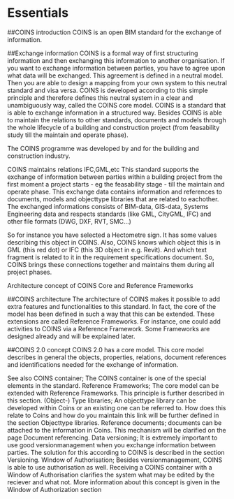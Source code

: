 # Essentials

##COINS introduction
COINS is an open BIM standard for the exchange of information.


##Exchange information
COINS is a formal way of first structuring information and then exchanging this information to another organisation. If you want to exchange information between parties, you have to agree upon what data will be exchanged. This agreement is defined in a neutral model. Then you are able to design a mapping from your own system to this neutral standard and visa versa. COINS is developed according to this simple principle and therefore defines this neutral system in a clear and unambiguously way, called the COINS core model.
COINS is a standard that is able to exchange information in a structured way. Besides COINS is able to maintain the relations to other standards, documents and models through the whole lifecycle of a building and construction project (from feasability study till the maintain and operate phase).

The COINS programme was developed by and for the building and construction industry.


COINS maintains relations IFC,GML,etc
This standard supports the exchange of information between parties within a building project from the first moment a project starts - eg the feasability stage - till the maintain and operate phase. This exchange data contains information and references to documents, models and objecttype libraries that are related to eachother. The exchanged informations consists of BIM-data, GIS-data, Systems Engineering data and respects standards (like GML, CityGML, IFC) and other file formats (DWG, DXF, RVT, SMC...)

So for instance you have selected a Hectometre sign. It has some values describing this object in COINS. Also, COINS knows which object this is in GML (this red dot) or IFC (this 3D object in e.g. Revit). And which text fragment is related to it in the requirement specifications document. So, COINS brings these connections together and maintains them during all project phases.


Architecture concept of COINS Core and Reference Frameworks

##COINS architecture
The architecture of COINS makes it possible to add extra features and functionalities to this standard. In fact, the core of the model has been defined in such a way that this can be extended. These extensions are called Reference Frameworks. For instance, one could add activities to COINS via a Reference Framework. Some Frameworks are designed already and will be explained later.

##COINS 2.0 concept
COINS 2.0 has a core model. This core model describes in general the objects, properties, relations, document references and identifications needed for the exchange of information.

See also
COINS container; The COINS container is one of the special elements in the standard.
Reference Frameworks; The core model can be extended with Reference Frameworks. This principle is further described in this section.
(Object-) Type libraries; An objecttype library can be developed within Coins or an existing one can be referred to. How does this relate to Coins and how do you maintain this link will be further defined in the section Objecttype libraries.
Reference documents; documents can be attached to the information in Coins. This mechanism will be clarified on the page Document referencing.
Data versioning; It is extremely important to use good versionmanagement when you exchange information between parties. The solution for this according to COINS is described in the section Versioning.
Window of Authorisation; Besides versionmanagement, COINS is able to use authorisation as well. Receiving a COINS container with a Window of Authorisation clarifies the system what may be edited by the reciever and what not. More information about this concept is given in the Window of Authorization section